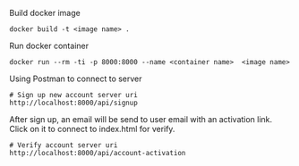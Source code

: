 Build docker image
```
docker build -t <image name> .
```
Run docker container
```
docker run --rm -ti -p 8000:8000 --name <container name>  <image name>
```

Using Postman to connect to server
```
# Sign up new account server uri
http://localhost:8000/api/signup
```

After sign up, an email will be send to user email with an activation link. Click on it to connect to index.html for verify.

```
# Verify account server uri
http://localhost:8000/api/account-activation
```